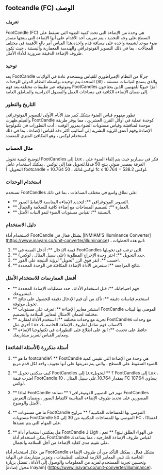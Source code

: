 ## footcandle (FC) الوصف

### تعريف
FootCandle (FC) هي وحدة من الإضاءة التي تحدد كمية الضوء التي تسقط على السطح.على وجه التحديد ، يتم تعريف أحد الأقدام على أنها الإضاءة التي ينتجها مصدر ضوء موحد لشمعة واحدة على مسافة قدم واحدة.هذا القياس أمر بالغ الأهمية في مختلف المجالات ، بما في ذلك التصوير الفوتوغرافي والهندسة المعمارية والبستنة ، حيث تكون ظروف الإضاءة الدقيقة ضرورية للأداء الأمثل.

### توحيد
يعد FootCandle جزءًا من النظام الإمبراطوري للقياس ويستخدم عادة في الولايات المتحدة.يتم توحيده بواسطة النظام الدولي للوحدات (SI) ، والذي يسمح لقياسات متسقة وموثوقة عبر تطبيقات مختلفة.يعد فهم FootCandles أمرًا حيويًا للمهنيين الذين يحتاجون إلى ضمان الإضاءة الكافية في مساحات العمل والفصول الدراسية والمناطق العامة.

### التاريخ والتطور
تطور مفهوم قياس الضوء بشكل كبير منذ الأيام الأولى للتصوير الفوتوغرافي والفيلم.ظهرت FootCandle كوحدة عملية في أوائل القرن العشرين ، مما يوفر طريقة موحدة لمناقشة وقياس مستويات الضوء.بمرور الوقت ، أدت التطورات في تكنولوجيا الإضاءة وفهم أعمق للرؤية البشرية إلى أساليب أكثر دقة لقياس الإضاءة ، بما في ذلك استخدام لوكس ، وهو المكافئ المتري للمعقدة.

### مثال الحساب
لتوضيح كيفية تحويل FootCandles إلى Lux ، فكر في سيناريو حيث يتم إلقاء الضوء على الغرفة بمصدر ضوئي ينتج 50 قدمًا.لتحويل هذا إلى لوكس ، يمكنك استخدام عامل التحويل: 1 footcandle = 10.764 لوكس.لذلك ، 50 fc x 10.764 = 538.2 لوكس.

### استخدام الوحدات
تستخدم FootCandles على نطاق واسع في مختلف الصناعات ، بما في ذلك:
- ** التصوير الفوتوغرافي **: لتحديد الإضاءة المناسبة لالتقاط الصور.
- ** العمارة **: لتصميم المساحات مع إضاءة كافية للسلامة والجمال.
- ** البستنة **: لقياس مستويات الضوء لنمو النبات الأمثل.

### دليل الاستخدام
لاستخدام أداة FootCandle بشكل فعال في [INMIAM'S Illuminance Converter] (https://www.inayam.co/unit-converter/illuminance) ، اتبع هذه الخطوات:
1. ** قيمة الإدخال **: أدخل القيمة في FootCandles التي ترغب في تحويلها.
2. ** حدد التحويل **: اختر وحدة الإخراج المطلوبة (على سبيل المثال ، لوكس).
3. ** احسب **: انقر فوق الزر "تحويل" لرؤية النتيجة على الفور.
4. ** نتائج المراجعة **: ستعرض الأداة الإضاءة المكافئة في الوحدة المحددة.

### أفضل الممارسات للاستخدام الأمثل
- ** فهم احتياجاتك **: قبل استخدام الأداة ، حدد متطلبات الإضاءة المحددة لمشروعك.
- ** استخدم قياسات دقيقة **: تأكد من أن قيم الإدخال دقيقة للحصول على نتائج تحويل موثوقة.
- ** استشر معايير الإضاءة **: تعرف على مستويات FootCandle الموصى بها لبيئات مختلفة لضمان الامتثال لمعايير السلامة والتصميم.
- ** تجربة مع وحدات مختلفة **: استخدم الأداة لمقارنة FootCandles مع وحدات أخرى مثل Lux لاكتساب فهم شامل لظروف الإضاءة الخاصة بك.
- ** حافظ على تحديث **: ابق على اطلاع على التطورات في تكنولوجيا الإضاءة ومعايير القياس لتعزيز مشاريعك.

### أسئلة متكررة (الأسئلة الشائعة)

1. ** ما هو footcandle؟ **
FootCandle هي وحدة من الإضاءة التي تقيس كمية الضوء السقوط على السطح ، والتي يتم تعريفها على أنها تجويف واحد لكل قدم مربع.

2. ** كيف يمكنني تحويل FootCandles إلى Lux؟ **
لتحويل FootCandles إلى Lux ، اضرب قيمة FootCandle بمقدار 10.764.على سبيل المثال ، 10 FC يساوي 107.64 لوكس.

3. ** لماذا FootCandle مهم في التصوير الفوتوغرافي؟ **
تساعد FootCandles المصورين على تحديد ظروف الإضاءة المناسبة لالتقاط الصور ، وضمان التعرض الأمثل والوضوح.

4. ** ما هي مستويات FootCandle الموصى بها للمساحات المكتبية؟ **
تتراوح مستويات FootCandle الموصى بها للمساحات المكتبية من 30 إلى 50 FC ، اعتمادًا على المهام التي يتم تنفيذها.

5. ** هل يمكنني استخدام أداة FootCandle لـ Ligh في الهواء الطلق تينغ؟ **
نعم ، يمكن استخدام أداة FootCandle لقياس ظروف الإضاءة الخارجية ، مما يساعدك على تقييم مدى كفاية الإضاءة من أجل السلامة والجمال.

من خلال استخدام أداة FootCandle بشكل فعال ، يمكنك التأكد من أن ظروف الإضاءة الخاصة بك تلبي المعايير اللازمة لمختلف التطبيقات ، وتعزيز مشاريعك في النهاية وتحسين تجربة المستخدم.لمزيد من المعلومات والوصول إلى الأداة ، تفضل بزيارة [محول إضاءة Inayam] (https://www.inayam.co/unit-converter/illuminance).